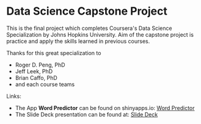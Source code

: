 # Data Science Capstone Project

This is the final project which completes Coursera's Data Science Specialization by Johns Hopkins University. Aim of the capstone project is practice and apply the skills learned in previous courses.

Thanks for this great specialization to
* Roger D. Peng, PhD
* Jeff Leek, PhD
* Brian Caffo, PhD
* and each course teams

Links:
* The App **Word Predictor** can be found on shinyapps.io:
[Word Predictor](https://taipan2806.shinyapps.io/WordPredictor/)
* The Slide Deck presentation can be found at: 
[Slide Deck](http://rpubs.com/taipan2806/WordPredictor)

